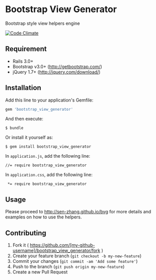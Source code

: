 # Bootstrap View Generator

Bootstrap style view helpers engine

[![Code Climate](https://codeclimate.com/github/Sen-Zhang/bootstrap_view_generator/badges/gpa.svg)](https://codeclimate.com/github/Sen-Zhang/bootstrap_view_generator)


## Requirement
* Rails 3.0+  
* Bootstrap v3.0+  (http://getbootstrap.com/)
* jQuery 1.7+ (http://jquery.com/download/)

## Installation

Add this line to your application's Gemfile:

```ruby
gem 'bootstrap_view_generator'
```

And then execute:

    $ bundle

Or install it yourself as:

    $ gem install bootstrap_view_generator
    
In `application.js`, add the following line:
    
    //= require bootstrap_view_generator

In `application.css`, add the following line:
    
     *= require bootstrap_view_generator

## Usage

Please proceed to http://sen-zhang.github.io/bvg for more details and examples on how to use the helpers.

## Contributing

1. Fork it ( https://github.com/[my-github-username]/bootstrap_view_generator/fork )
2. Create your feature branch (`git checkout -b my-new-feature`)
3. Commit your changes (`git commit -am 'Add some feature'`)
4. Push to the branch (`git push origin my-new-feature`)
5. Create a new Pull Request
